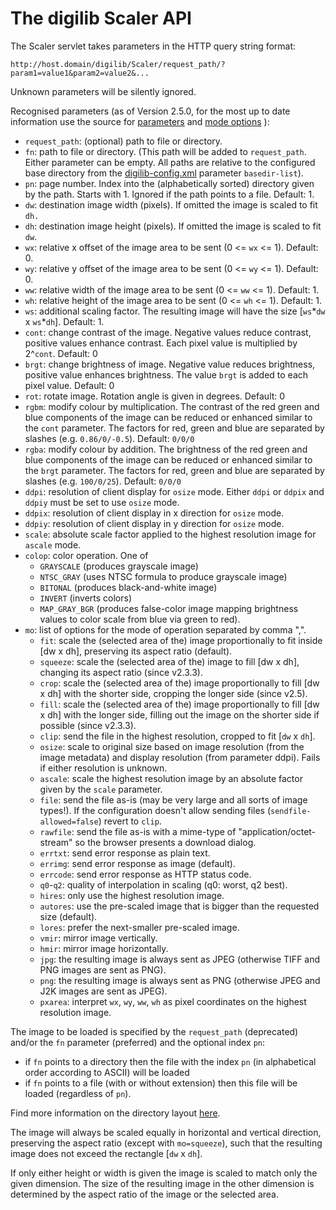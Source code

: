 # The digilib Scaler API

The Scaler servlet takes parameters in the HTTP query string format:

	http://host.domain/digilib/Scaler/request_path/?param1=value1&param2=value2&... 

Unknown parameters will be silently ignored.

Recognised parameters (as of Version 2.5.0, for the most up to date information use the source for
[parameters](https://github.com/robcast/digilib/tree/master/common/src/main/java/digilib/conf/DigilibServletRequest.java)
and
[mode options](https://github.com/robcast/digilib/tree/master/common/src/main/java/digilib/conf/DigilibOption.java)
):

- `request_path`: (optional) path to file or directory.
- `fn`: path to file or directory. (This path will be added to
    `request_path`. Either parameter can be empty. 
    All paths are relative to the configured base directory 
    from the [digilib-config.xml](digilib-config.html) parameter `basedir-list`). 
- `pn`: page number. Index into the (alphabetically sorted)
    directory given by the path. Starts with 1. Ignored if the path
    points to a file. Default: 1.
- `dw`: destination image width (pixels). If omitted the image is
    scaled to fit `dh.`
- `dh`: destination image height (pixels). If omitted the image
    is scaled to fit `dw`.
- `wx`: relative x offset of the image area to be sent (0 <=
    `wx` <= 1). Default: 0.
- `wy`: relative y offset of the image area to be sent (0 <=
    `wy` <= 1). Default: 0.
- `ww`: relative width of the image area to be sent (0 <= `ww`
    <= 1). Default: 1.
- `wh`: relative height of the image area to be sent (0 <= `wh`
    <= 1). Default: 1.
- `ws`: additional scaling factor. The resulting image will have
    the size \[`ws`\*`dw` x `ws`\*`dh`\]. Default: 1.
- `cont`: change contrast of the image. Negative values reduce
    contrast, positive values enhance contrast. Each pixel value is
    multiplied by 2^`cont`. Default: 0
- `brgt`: change brightness of image. Negative value reduces
    brightness, positive value enhances brightness. The value `brgt` is
    added to each pixel value. Default: 0
- `rot`: rotate image. Rotation angle is given in degrees.
    Default: 0
- `rgbm`: modify colour by multiplication. The contrast of the
    red green and blue components of the image can be reduced or
    enhanced similar to the `cont` parameter. The factors for red, green
    and blue are separated by slashes (e.g. `0.86/0/-0.5`).
    Default: `0/0/0`
- `rgba`: modify colour by addition. The brightness of the red
    green and blue components of the image can be reduced or enhanced
    similar to the `brgt` parameter. The factors for red, green and blue
    are separated by slashes (e.g. `100/0/25`). Default: `0/0/0`
- `ddpi`: resolution of client display for `osize` mode. Either
    `ddpi` or `ddpix` and `ddpiy` must be set to use `osize` mode.
- `ddpix`: resolution of client display in x direction for
    `osize` mode.
- `ddpiy`: resolution of client display in y direction for
    `osize` mode.
- `scale`: absolute scale factor applied to the highest resolution image
    for `ascale` mode.
- `colop`: color operation. One of 
    - `GRAYSCALE` (produces grayscale image)
    - `NTSC_GRAY` (uses NTSC formula to produce grayscale image)
    - `BITONAL` (produces black-and-white image) 
    - `INVERT` (inverts colors)
    - `MAP_GRAY_BGR` (produces false-color image mapping brightness values to color scale from blue via green to red).
- `mo`: list of options for the mode of operation separated by comma ",".
    - `fit`: scale the (selected area of the) image proportionally to fit inside [dw x dh], preserving its aspect ratio (default).
    - `squeeze`: scale the (selected area of the) image to fill [dw x dh], changing its aspect ratio (since v2.3.3).
    - `crop`: scale the (selected area of the) image proportionally to fill [dw x dh] with the shorter side, cropping the longer side (since v2.5).
    - `fill`: scale the (selected area of the) image proportionally to fill [dw x dh] with the longer side, filling out the image on the shorter side if possible (since v2.3.3).
    - `clip`: send the file in the highest resolution, cropped
        to fit \[`dw` x `dh`\].
    - `osize`: scale to original size based on image
        resolution (from the image metadata) and display resolution
        (from parameter ddpi). Fails if either resolution is unknown.
    - `ascale`: scale the highest resolution image by an absolute
    	factor given by the `scale` parameter.
    - `file`: send the file as-is (may be very large and all
        sorts of image types!). If the configuration doesn't allow sending
        files (`sendfile-allowed=false`) revert to `clip`.
    - `rawfile`: send the file as-is with a mime-type of
        "application/octet-stream" so the browser presents a download dialog.
    - `errtxt`: send error response as plain text.
    - `errimg`: send error response as image (default).
    - `errcode`: send error response as HTTP status code.
    - `q0`-`q2`: quality of interpolation in scaling (q0:
        worst, q2 best).
    - `hires`: only use the highest resolution image.
    - `autores`: use the pre-scaled image that is bigger than the requested size (default).
    - `lores`: prefer the next-smaller pre-scaled image.
    - `vmir`: mirror image vertically.
    - `hmir`: mirror image horizontally.
    - `jpg`: the resulting image is always sent as JPEG
        (otherwise TIFF and PNG images are sent as PNG).
    - `png`: the resulting image is always sent as PNG
        (otherwise JPEG and J2K images are sent as JPEG).
    - `pxarea`: interpret `wx`, `wy`, `ww`, `wh` as pixel coordinates on the highest resolution image.

The image to be loaded is specified by the `request_path`
(deprecated) and/or the `fn` parameter (preferred) and the optional
index `pn`:

- if `fn` points to a directory then the file with the index `pn`
    (in alphabetical order according to ASCII) will be loaded
- if `fn` points to a file (with or without extension) then this
    file will be loaded (regardless of `pn`).

Find more information on the directory layout [here](image-directories.html).

The image will always be scaled equally in horizontal and vertical direction,
preserving the aspect ratio (except with `mo=squeeze`),
such that the resulting image does not exceed the rectangle \[`dw` x `dh`\].

If only either height or width is given the image is scaled to match
only the given dimension. The size of the resulting image in the other
dimension is determined by the aspect ratio of the image or the selected area.
